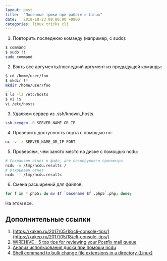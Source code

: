 ```yaml
---
layout: post
title:  "Полезные трюки при работе в Linux"
date:   2018-10-23 09:00:00 +0800
categories: linux tricks cli
---
```


1. Повторить последнюю команду (например, с sudo):
```sh
$ command
$ sudo !!
sudo command
```
2. Взять все аргументы/последний аргумент из предыдущей команды:
```sh
$ cd /home/user/foo
$ mkdir !*
mkdir /home/user/foo
...
$ ls -la /etc/hosts
$ vi !$
vi /etc/hosts
```
3. Удаляем сервер из .ssh/known_hosts
```sh
ssh-keygen -R SERVER_NAME_OR_IP
```
4. Проверить доступность порта с помощью nc:
```sh
nc -v -z SERVER_NAME_OR_IP PORT
```
5. Проверяем, чем занято место на диске с помощью ncdu:
```sh
# Сохраняем отчет в файл, для последующего просмотра
ncdu -o /tmp/ncdu.results /
# Открываем отчет
ncdu -f /tmp/ncdu.results
```
6. Смена расширений для файлов:
```sh
for f in *.php5; do mv $f `basename $f .php5`.php; done;
```

На этом все.

## Дополнительные ссылки
1. [https://xakep.ru/2017/05/18/cli-console-tips/](https://xakep.ru/2017/05/18/cli-console-tips/)
2. [WIREHIVE - 5 top tips for reviewing your Postfix mail queue](https://www.wirehive.com/thoughts/5-top-tips-reviewing-postfix-mail-queue/)
3. [Анализ использования диска при помощи ncdu](http://ashep.org/2013/analiz-ispolzovaniya-diska-pri-pomoshhi-ncdu/)
4. [Shell command to bulk change file extensions in a directory (Linux)](https://www.heatware.net/linux-unix/change-file-extensions-directory-linux/)
